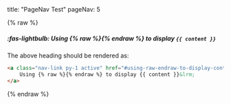 <frontmatter>
  title: "PageNav Test"
  pageNav: 5
</frontmatter>

{% raw %}

##### :fas-lightbulb: Using {% raw %}{% endraw %} to display `{{ content }}`

The above heading should be rendered as:

```html
<a class="nav-link py-1 active" href="#using-raw-endraw-to-display-content" data-v-e8c82f88="">
    Using {% raw %}{% endraw %} to display {{ content }}&lrm;
</a>
```

{% endraw %}
